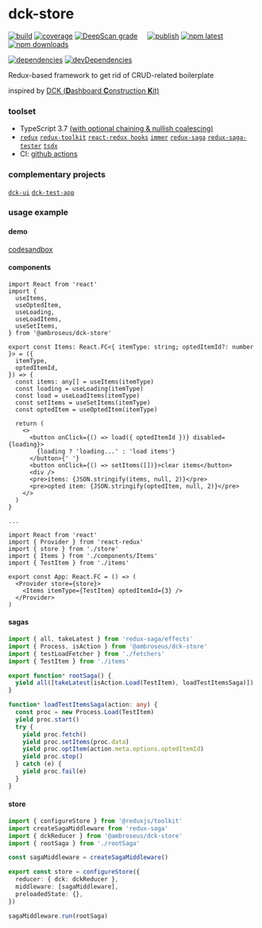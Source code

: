 # dck-store

[![build](https://github.com/ambroseus/dck-store/workflows/build/badge.svg)](https://github.com/ambroseus/dck-store/actions?query=workflow%3Abuild)
[![coverage](https://codecov.io/gh/ambroseus/dck-store/branch/master/graph/badge.svg)](https://codecov.io/gh/ambroseus/dck-store/branch/master)
[![DeepScan grade](https://deepscan.io/api/teams/6331/projects/8291/branches/95993/badge/grade.svg)](https://deepscan.io/dashboard#view=project&tid=6331&pid=8291&bid=95993)&nbsp;&nbsp;&nbsp;&nbsp;
[![publish](https://github.com/ambroseus/dck-store/workflows/publish/badge.svg)](https://github.com/ambroseus/dck-store/actions?query=workflow%3Apublish)
[![npm latest](https://img.shields.io/npm/v/@ambroseus/dck-store/latest?label=npm&style=flat)](https://www.npmjs.com/package/@ambroseus/dck-store)
[![npm downloads](https://img.shields.io/npm/dm/@ambroseus/dck-store.svg)](https://www.npmjs.com/package/@ambroseus/dck-store)

[![dependencies](https://david-dm.org/ambroseus/dck-store/status.svg)](https://david-dm.org/ambroseus/dck-store)
[![devDependencies](https://david-dm.org/ambroseus/dck-store/dev-status.svg)](https://david-dm.org/ambroseus/dck-store?type=dev)

Redux-based framework to get rid of CRUD-related boilerplate

inspired by [DCK (**D**ashboard **C**onstruction **K**it)](https://agilevisioncompany.github.io/dck/)

### toolset

- TypeScript 3.7 [(with optional chaining & nullish coalescing)](https://www.typescriptlang.org/docs/handbook/release-notes/typescript-3-7.html)
- [`redux`](https://redux.js.org) [`redux-toolkit`](https://redux-toolkit.js.org) [`react-redux hooks`](https://react-redux.js.org/next/api/hooks) [`immer`](https://immerjs.github.io/immer) [`redux-saga`](https://redux-saga.js.org) [`redux-saga-tester`](https://github.com/wix/redux-saga-tester) [`tsdx`](https://github.com/jaredpalmer/tsdx)
- CI: [github actions](https://github.com/features/actions)

### complementary projects

[`dck-ui`](https://github.com/ambroseus/dck-ui) [`dck-test-app`](https://github.com/ambroseus/dck-test-app)

### usage example

#### demo

[codesandbox](https://codesandbox.io/s/test-dck-store-fr3ym)

#### components

```tsx
import React from 'react'
import {
  useItems,
  useOptedItem,
  useLoading,
  useLoadItems,
  useSetItems,
} from '@ambroseus/dck-store'

export const Items: React.FC<{ itemType: string; optedItemId?: number }> = ({
  itemType,
  optedItemId,
}) => {
  const items: any[] = useItems(itemType)
  const loading = useLoading(itemType)
  const load = useLoadItems(itemType)
  const setItems = useSetItems(itemType)
  const optedItem = useOptedItem(itemType)

  return (
    <>
      <button onClick={() => load({ optedItemId })} disabled={loading}>
        {loading ? 'loading...' : 'load items'}
      </button>{' '}
      <button onClick={() => setItems([])}>clear items</button>
      <div />
      <pre>items: {JSON.stringify(items, null, 2)}</pre>
      <pre>opted item: {JSON.stringify(optedItem, null, 2)}</pre>
    </>
  )
}

...

import React from 'react'
import { Provider } from 'react-redux'
import { store } from './store'
import { Items } from './components/Items'
import { TestItem } from './items'

export const App: React.FC = () => (
  <Provider store={store}>
    <Items itemType={TestItem} optedItemId={3} />
  </Provider>
)
```

#### sagas

```ts
import { all, takeLatest } from 'redux-saga/effects'
import { Process, isAction } from '@ambroseus/dck-store'
import { testLoadFetcher } from './fetchers'
import { TestItem } from './items'

export function* rootSaga() {
  yield all([takeLatest(isAction.Load(TestItem), loadTestItemsSaga)])
}

function* loadTestItemsSaga(action: any) {
  const proc = new Process.Load(TestItem)
  yield proc.start()
  try {
    yield proc.fetch()
    yield proc.setItems(proc.data)
    yield proc.optItem(action.meta.options.optedItemId)
    yield proc.stop()
  } catch (e) {
    yield proc.fail(e)
  }
}
```

#### store

```ts
import { configureStore } from '@reduxjs/toolkit'
import createSagaMiddleware from 'redux-saga'
import { dckReducer } from '@ambroseus/dck-store'
import { rootSaga } from './rootSaga'

const sagaMiddleware = createSagaMiddleware()

export const store = configureStore({
  reducer: { dck: dckReducer },
  middleware: [sagaMiddleware],
  preloadedState: {},
})

sagaMiddleware.run(rootSaga)
```

